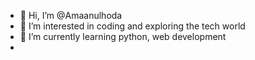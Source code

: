 - 👋 Hi, I’m @Amaanulhoda
- 👀 I’m interested in coding and exploring the tech world
- 🌱 I’m currently learning python, web development 
- 
